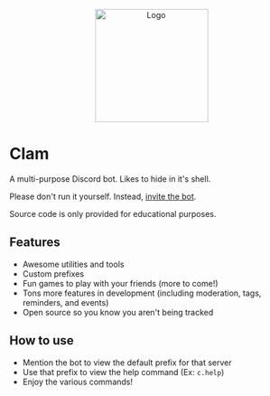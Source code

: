 <p align="center">
  <img src="https://repository-images.githubusercontent.com/218640835/9e891180-4e98-11ea-8926-1e4dbe253380" alt="Logo" title="Clam" height="200" width="200"/>
</p>

# Clam

A multi-purpose Discord bot. Likes to hide in it's shell.

Please don't run it yourself. Instead, [invite the bot](https://discordapp.com/api/oauth2/authorize?client_id=639234650782564362&permissions=470150358&scope=bot).

Source code is only provided for educational purposes.

## Features

- Awesome utilities and tools
- Custom prefixes
- Fun games to play with your friends (more to come!)
- Tons more features in development (including moderation, tags, reminders, and events)
- Open source so you know you aren't being tracked

## How to use

- Mention the bot to view the default prefix for that server
- Use that prefix to view the help command (Ex: `c.help`)
- Enjoy the various commands!
